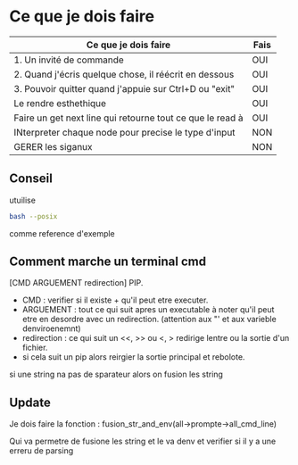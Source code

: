 # Ce que je dois faire

| Ce que je dois faire                           |Fais |
|-----------------------------------------------|----------------------------|
| 1. Un invité de commande                       |OUI|
| 2. Quand j'écris quelque chose, il réécrit en dessous |OUI|
| 3. Pouvoir quitter quand j'appuie sur Ctrl+D ou "exit" |OUI|
| Le rendre esthethique  |OUI|
| Faire un get next line qui retourne tout ce que le read à | OUI |
| INterpreter chaque node pour precise le type d'input | NON |
| GERER les siganux | NON |

## Conseil

utuilise 
```bash
bash --posix
```
comme reference d'exemple

## Comment marche un terminal cmd

[CMD ARGUEMENT redirection] PIP.

- CMD : verifier si il existe + qu'il peut etre executer.
- ARGUEMENT : tout ce qui suit apres un executable à noter qu'il peut etre en desordre avec un redirection. (attention aux "' et aux varieble denviroenemnt)
- redirection : ce qui suit un <<, >> ou <, > redirige lentre ou la sortie d'un fichier.
- si cela suit un pip alors reirgier la sortie principal et rebolote.

si une string na pas de sparateur alors on fusion les string

## Update 

Je dois faire la fonction : fusion_str_and_env(all->prompte->all_cmd_line)

Qui va permetre de fusione les string et le va denv et verifier si il y a une erreru de parsing